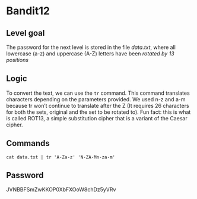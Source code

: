 # Bandit12

## Level goal
The password for the next level is stored in the file *data.txt*, where all lowercase (a-z) and uppercase (A-Z) letters have been *rotated by 13 positions*

## Logic
To convert the text, we can use the ```tr``` command. This command translates characters depending on the parameters provided. We used n-z and a-m because tr won’t continue to translate after the Z (It requires 26 characters for both the sets, original and the set to be rotated to).
Fun fact: this is what is called ROT13, a simple substitution cipher that is a variant of the Caesar cipher.

## Commands
```cat data.txt | tr 'A-Za-z' 'N-ZA-Mn-za-m'```

## Password
JVNBBFSmZwKKOP0XbFXOoW8chDz5yVRv
